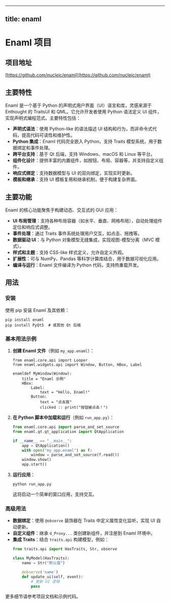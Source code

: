 
---
title: enaml
---

# Enaml 项目

## 项目地址
[https://github.com/nucleic/enaml](https://github.com/nucleic/enaml)

## 主要特性
Enaml 是一个基于 Python 的声明式用户界面（UI）语言和库，灵感来源于 Enthought 的 TraitsUI 和 QML。它允许开发者使用 Python 语法定义 UI 组件，实现声明式编程范式。主要特性包括：
- **声明式语法**：使用 Python-like 的语法描述 UI 结构和行为，而非命令式代码，提高代码可读性和维护性。
- **Python 集成**：Enaml 代码完全嵌入 Python，支持 Traits 模型系统，用于数据绑定和事件处理。
- **跨平台支持**：基于 Qt 后端，支持 Windows、macOS 和 Linux 等平台。
- **组件化设计**：提供丰富的内置组件，如按钮、布局、容器等，并支持自定义组件。
- **响应式绑定**：支持数据模型与 UI 的双向绑定，实现实时更新。
- **模板和继承**：支持 UI 模板复用和继承机制，便于构建复杂界面。

## 主要功能
Enaml 的核心功能聚焦于构建动态、交互式的 GUI 应用：
- **UI 布局管理**：支持各种布局容器（如水平、垂直、网格布局），自动处理组件定位和响应式调整。
- **事件处理**：通过 Traits 事件系统处理用户交互，如点击、拖拽等。
- **数据驱动 UI**：与 Python 对象模型无缝集成，实现视图-模型分离（MVC 模式）。
- **样式和主题**：支持 CSS-like 样式定义，允许自定义外观。
- **扩展性**：可与 NumPy、Pandas 等科学计算库结合，用于数据可视化应用。
- **编译与运行**：Enaml 文件编译为 Python 代码，支持热重载开发。

## 用法
### 安装
使用 pip 安装 Enaml 及其依赖：
```
pip install enaml
pip install PyQt5  # 或其他 Qt 后端
```

### 基本用法示例
1. **创建 Enaml 文件**（例如 `my_app.enaml`）：
   ```
   from enaml.core.api import Looper
   from enaml.widgets.api import Window, Button, HBox, Label

   enamldef MyWindow(Window):
       title = "Enaml 示例"
       HBox:
           Label:
               text = "Hello, Enaml!"
           Button:
               text = "点击我"
               clicked :: print("按钮被点击！")
   ```

2. **在 Python 脚本中加载和运行**（例如 `run_app.py`）：
   ```python
   from enaml.core.api import parse_and_set_source
   from enaml.qt.qt_application import QtApplication

   if __name__ == "__main__":
       app = QtApplication()
       with open("my_app.enaml") as f:
           window = parse_and_set_source(f.read())
       window.show()
       app.start()
   ```

3. **运行应用**：
   ```
   python run_app.py
   ```
   这将启动一个简单的窗口应用，支持交互。

### 高级用法
- **数据绑定**：使用 `@observe` 装饰器在 Traits 中定义属性变化监听，实现 UI 自动更新。
- **自定义组件**：继承 `d_Proxy...` 类创建新组件，并注册到 Enaml 环境中。
- **集成 Traits**：结合 `traits.api` 构建模型，例如：
  ```python
  from traits.api import HasTraits, Str, observe

  class MyModel(HasTraits):
      name = Str("默认值")

      @observe('name')
      def update_ui(self, event):
          # 更新 UI 逻辑
          pass
  ```
更多细节请参考项目文档和示例代码。